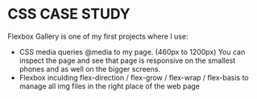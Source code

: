 # CSS CASE STUDY

Flexbox Gallery is one of my first projects where I use:

- CSS media queries @media to my page. (460px to 1200px) You can inspect the page and see that page is responsive on the smallest phones and as well on the bigger screens.
- Flexbox inculding flex-direction / flex-grow / flex-wrap / flex-basis to manage all img files in the right place of the web page






